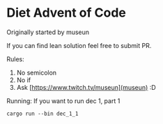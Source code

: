 # Diet Advent of Code

Originally started by museun

If you can find lean solution feel free to submit PR.

Rules:

1. No semicolon
2. No if
3. Ask [https://www.twitch.tv/museun](museun) :D

Running: If you want to run dec 1, part 1

```
cargo run --bin dec_1_1
```

